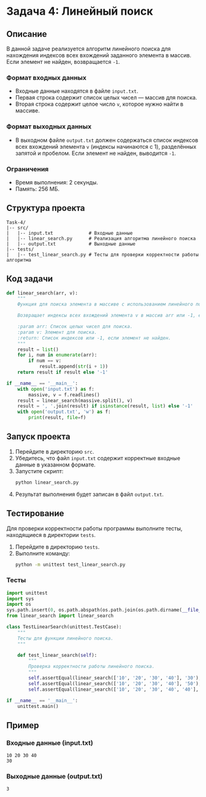 # Задача 4: Линейный поиск

## Описание

В данной задаче реализуется алгоритм линейного поиска для нахождения индексов всех вхождений заданного элемента в массив. Если элемент не найден, возвращается `-1`.

### Формат входных данных
- Входные данные находятся в файле `input.txt`.
- Первая строка содержит список целых чисел — массив для поиска.
- Вторая строка содержит целое число `v`, которое нужно найти в массиве.

### Формат выходных данных
- В выходном файле `output.txt` должен содержаться список индексов всех вхождений элемента `v` (индексы начинаются с 1), разделённых запятой и пробелом. Если элемент не найден, выводится `-1`.

### Ограничения
- Время выполнения: 2 секунды.
- Память: 256 МБ.

## Структура проекта

```
Task-4/
|-- src/
|   |-- input.txt             # Входные данные
|   |-- linear_search.py      # Реализация алгоритма линейного поиска
|   |-- output.txt            # Выходные данные
|-- tests/
|   |-- test_linear_search.py # Тесты для проверки корректности работы алгоритма
```

## Код задачи

```python
def linear_search(arr, v):
    """
    Функция для поиска элемента в массиве с использованием линейного поиска.

    Возвращает индексы всех вхождений элемента v в массив arr или -1, если элемент не найден.

    :param arr: Список целых чисел для поиска.
    :param v: Элемент для поиска.
    :return: Список индексов или -1, если элемент не найден.
    """
    result = list()
    for i, num in enumerate(arr):
        if num == v:
            result.append(str(i + 1))
    return result if result else '-1'

if __name__ == '__main__':
    with open('input.txt') as f:
        massive, v = f.readlines()
    result = linear_search(massive.split(), v)
    result = ', '.join(result) if isinstance(result, list) else '-1'
    with open('output.txt', 'w') as f:
        print(result, file=f)
```

## Запуск проекта

1. Перейдите в директорию `src`.
2. Убедитесь, что файл `input.txt` содержит корректные входные данные в указанном формате.
3. Запустите скрипт:
   ```sh
   python linear_search.py
   ```
4. Результат выполнения будет записан в файл `output.txt`.

## Тестирование

Для проверки корректности работы программы выполните тесты, находящиеся в директории `tests`.

1. Перейдите в директорию `tests`.
2. Выполните команду:
   ```sh
   python -m unittest test_linear_search.py
   ```

### Тесты

```python
import unittest
import sys
import os
sys.path.insert(0, os.path.abspath(os.path.join(os.path.dirname(__file__), '../src')))
from linear_search import linear_search

class TestLinearSearch(unittest.TestCase):
    """
    Тесты для функции линейного поиска.
    """

    def test_linear_search(self):
        """
        Проверка корректности работы линейного поиска.
        """
        self.assertEqual(linear_search(['10', '20', '30', '40'], '30'), ['3'])
        self.assertEqual(linear_search(['10', '20', '30', '40'], '50'), '-1')
        self.assertEqual(linear_search(['10', '20', '30', '40', '40'], '40'), ['4', '5'])

if __name__ == '__main__':
    unittest.main()
```

## Пример

### Входные данные (input.txt)
```
10 20 30 40
30
```

### Выходные данные (output.txt)
```
3
```
